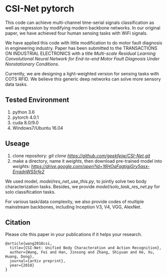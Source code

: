# CSI-Net pytorch
This code can achieve multi-channel time-serial signals classification  as well as regression by modifying modern backbone networks. In our original paper, we have achieved four human sensing tasks with WiFi signals.
 
We have applied this code with little modification to do motor fault diagnosis in engineering industry. Paper has been submitted to the TRANSACTIONS ON INDUSTRIAL ELECTRONICS with a title *Multi-scale Residual Learning Convolutional Neural Network for End-to-end Motor Fault Diagnosis Under Nonstationary Conditions*.

Currently, we are designing a light-weighted version for sensing tasks with COTS RFID. We believe this generic deep networks can solve more sensory data tasks. 

## Tested Environment
1. python 3.6
1. pytorch 4.0.1
2. cuda 8.0/9.0
3. Windows7/Ubuntu 16.04

## Useage
1. clone repository: *git clone https://github.com/geekfeiw/CSI-Net.git*
2. make a directory, name it *weights*, then download pre-trained model into *weights*: *https://drive.google.com/open?id=16HOqFagtigjGry5asx-ErradnWS5rfe2*

We used model, *model/res_net_use_this.py*, to jointly solve two body characterization tasks. Besides, we provide *model/solo_task_res_net.py* for solo classification tasks. 

For various task/data complexity, we also provide codes of multiple mainstream backbones, including Inception V3, V4, VGG, AlexNet. 


## Citation
Please cite this paper in your publications if it helps your research.

    @article{wang2018csi,
      title={CSI-Net: Unified Body Characteration and Action Recognition},
      author={Wang, Fei and Han, Jinsong and Zhang, Shiyuan and He, Xu, Huang, Dong},
      journal={arXiv preprint},
      year={2018}
    }

